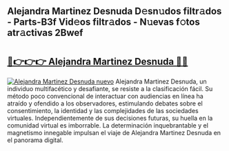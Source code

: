 ## Alejandra Martinez Desnuda D𝚎sn𝚞dos filtr𝚊dos - Parts-B3f Vid𝚎os filtr𝚊dos - N𝚞evas f𝚘tos atr𝚊ctivas 2Bwef

# <h2><a href="http://mbc19g.tromn.icu/?c=Alejandra+Martinez+Desnuda">🔗👉👉👉 Alejandra Martinez Desnuda 🔗🔗</a></h2>

[![Alejandra Martinez Desnuda nuevo](https://i.imgur.com/pEAQMta.gif)](http://mbc19g.tromn.icu/?c=Alejandra+Martinez+Desnuda)
Alejandra Martinez Desnuda, un individuo multifacético y desafiante, se resiste a la clasificación fácil. Su método poco convencional de interactuar con audiencias en línea ha atraído y ofendido a los observadores, estimulando debates sobre el consentimiento, la identidad y las complejidades de las sociedades virtuales. Independientemente de sus decisiones futuras, su huella en la comunidad virtual es imborrable. La determinación inquebrantable y el magnetismo innegable impulsan el viaje de Alejandra Martinez Desnuda en el panorama digital.

